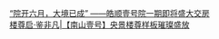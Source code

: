   
[“院开六月，大境已成” ——皓顺壹号院一期即将盛大交房](http://www.dianyue.me/archives/097/jq81hy83mcal2t8y/)  
[楼尊启·鉴非凡|【南山壹号】央景楼尊样板璀璨盛放](http://www.dianyue.me/archives/467/457862mknjvfphbm/)
